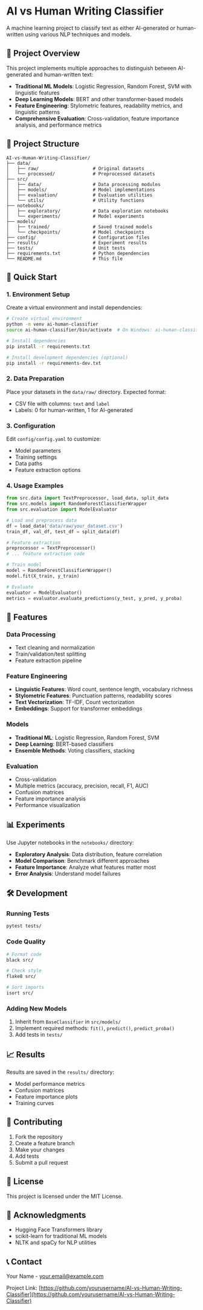 # AI vs Human Writing Classifier

A machine learning project to classify text as either AI-generated or human-written using various NLP techniques and models.

## 🎯 Project Overview

This project implements multiple approaches to distinguish between AI-generated and human-written text:

- **Traditional ML Models**: Logistic Regression, Random Forest, SVM with linguistic features
- **Deep Learning Models**: BERT and other transformer-based models
- **Feature Engineering**: Stylometric features, readability metrics, and linguistic patterns
- **Comprehensive Evaluation**: Cross-validation, feature importance analysis, and performance metrics

## 📁 Project Structure

```
AI-vs-Human-Writing-Classifier/
├── data/
│   ├── raw/                    # Original datasets
│   └── processed/              # Preprocessed datasets
├── src/
│   ├── data/                   # Data processing modules
│   ├── models/                 # Model implementations
│   ├── evaluation/             # Evaluation utilities
│   └── utils/                  # Utility functions
├── notebooks/
│   ├── exploratory/            # Data exploration notebooks
│   └── experiments/            # Model experiments
├── models/
│   ├── trained/                # Saved trained models
│   └── checkpoints/            # Model checkpoints
├── config/                     # Configuration files
├── results/                    # Experiment results
├── tests/                      # Unit tests
├── requirements.txt            # Python dependencies
└── README.md                   # This file
```

## 🚀 Quick Start

### 1. Environment Setup

Create a virtual environment and install dependencies:

```bash
# Create virtual environment
python -m venv ai-human-classifier
source ai-human-classifier/bin/activate  # On Windows: ai-human-classifier\Scripts\activate

# Install dependencies
pip install -r requirements.txt

# Install development dependencies (optional)
pip install -r requirements-dev.txt
```

### 2. Data Preparation

Place your datasets in the `data/raw/` directory. Expected format:
- CSV file with columns: `text` and `label`
- Labels: 0 for human-written, 1 for AI-generated

### 3. Configuration

Edit `config/config.yaml` to customize:
- Model parameters
- Training settings
- Data paths
- Feature extraction options

### 4. Usage Examples

```python
from src.data import TextPreprocessor, load_data, split_data
from src.models import RandomForestClassifierWrapper
from src.evaluation import ModelEvaluator

# Load and preprocess data
df = load_data('data/raw/your_dataset.csv')
train_df, val_df, test_df = split_data(df)

# Feature extraction
preprocessor = TextPreprocessor()
# ... feature extraction code

# Train model
model = RandomForestClassifierWrapper()
model.fit(X_train, y_train)

# Evaluate
evaluator = ModelEvaluator()
metrics = evaluator.evaluate_predictions(y_test, y_pred, y_proba)
```

## 🔧 Features

### Data Processing
- Text cleaning and normalization
- Train/validation/test splitting
- Feature extraction pipeline

### Feature Engineering
- **Linguistic Features**: Word count, sentence length, vocabulary richness
- **Stylometric Features**: Punctuation patterns, readability scores
- **Text Vectorization**: TF-IDF, Count vectorization
- **Embeddings**: Support for transformer embeddings

### Models
- **Traditional ML**: Logistic Regression, Random Forest, SVM
- **Deep Learning**: BERT-based classifiers
- **Ensemble Methods**: Voting classifiers, stacking

### Evaluation
- Cross-validation
- Multiple metrics (accuracy, precision, recall, F1, AUC)
- Confusion matrices
- Feature importance analysis
- Performance visualization

## 📊 Experiments

Use Jupyter notebooks in the `notebooks/` directory:

- **Exploratory Analysis**: Data distribution, feature correlation
- **Model Comparison**: Benchmark different approaches
- **Feature Importance**: Analyze what features matter most
- **Error Analysis**: Understand model failures

## 🛠️ Development

### Running Tests
```bash
pytest tests/
```

### Code Quality
```bash
# Format code
black src/

# Check style
flake8 src/

# Sort imports
isort src/
```

### Adding New Models

1. Inherit from `BaseClassifier` in `src/models/`
2. Implement required methods: `fit()`, `predict()`, `predict_proba()`
3. Add tests in `tests/`

## 📈 Results

Results are saved in the `results/` directory:
- Model performance metrics
- Confusion matrices
- Feature importance plots
- Training curves

## 🤝 Contributing

1. Fork the repository
2. Create a feature branch
3. Make your changes
4. Add tests
5. Submit a pull request

## 📄 License

This project is licensed under the MIT License.

## 🙏 Acknowledgments

- Hugging Face Transformers library
- scikit-learn for traditional ML models
- NLTK and spaCy for NLP utilities

## 📞 Contact

Your Name - your.email@example.com

Project Link: [https://github.com/yourusername/AI-vs-Human-Writing-Classifier](https://github.com/yourusername/AI-vs-Human-Writing-Classifier)